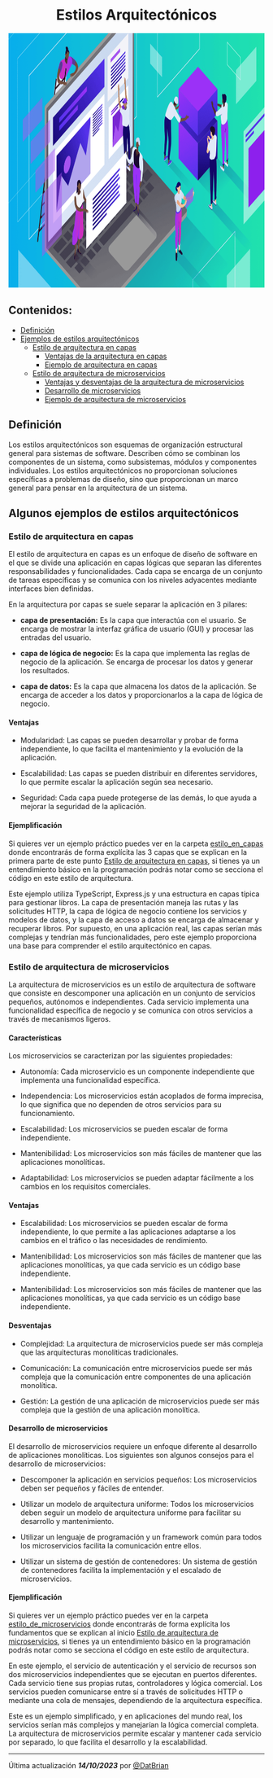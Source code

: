 <h1 align="center"> Estilos Arquitectónicos </h1>

<img src="images\Estilos_banner.png" width="100%" height="500">

## Contenidos:

- [Definición](#definición)
- [Ejemplos de estilos arquitectónicos](#algunos-ejemplos-de-estilos-arquitectónicos)
    - [Estilo de arquitectura en capas](#estilo-de-arquitectura-en-capas)
        - [Ventajas de la arquitectura en capas](#ventajas)
        - [Ejemplo de arquitectura en capas](#ejemplificación)
    - [Estilo de arquitectura de microservicios](#desarrollo-de-microservicios)
        - [Ventajas y desventajas de la arquitectura de microservicios](#ventajas-1)
        - [Desarrollo de microservicios](#desarrollo-de-microservicios)
        - [Ejemplo de arquitectura de microservicios](#ejemplificacic3b3n-1)

## Definición

Los estilos arquitectónicos son esquemas de organización estructural general para sistemas de software. Describen cómo se combinan los componentes de un sistema, como subsistemas, módulos y componentes individuales. Los estilos arquitectónicos no proporcionan soluciones específicas a problemas de diseño, sino que proporcionan un marco general para pensar en la arquitectura de un sistema.


## Algunos ejemplos de estilos arquitectónicos

### **Estilo de arquitectura en capas**

El estilo de arquitectura en capas es un enfoque de diseño de software en el que se divide una aplicación en capas lógicas que separan las diferentes responsabilidades y funcionalidades. Cada capa se encarga de un conjunto de tareas específicas y se comunica con los niveles adyacentes mediante interfaces bien definidas.

En la arquitectura por capas se suele separar la aplicación en 3 pilares:

- **capa de presentación:** Es la capa que interactúa con el usuario. Se encarga de mostrar la interfaz gráfica de usuario (GUI) y procesar las entradas del usuario.

- **capa de lógica de negocio:** Es la capa que implementa las reglas de negocio de la aplicación. Se encarga de procesar los datos y generar los resultados.

- **capa de datos:** Es la capa que almacena los datos de la aplicación. Se encarga de acceder a los datos y proporcionarlos a la capa de lógica de negocio.

#### Ventajas

- Modularidad: Las capas se pueden desarrollar y probar de forma independiente, lo que facilita el mantenimiento y la evolución de la aplicación.

- Escalabilidad: Las capas se pueden distribuir en diferentes servidores, lo que permite escalar la aplicación según sea necesario.

- Seguridad: Cada capa puede protegerse de las demás, lo que ayuda a mejorar la seguridad de la aplicación.

#### Ejemplificación

Si quieres ver un ejemplo práctico puedes ver en la carpeta [estilo_en_capas](estilo_en_capas) donde encontrarás de forma explícita las 3 capas que se explican en la primera parte de este punto [Estilo de arquitectura en capas](#estilo-de-arquitectura-en-capas), si tienes ya un entendimiento básico en la programación podrás notar como se secciona el código en este estilo de arquitectura.

Este ejemplo utiliza TypeScript, Express.js y una estructura en capas típica para gestionar libros. La capa de presentación maneja las rutas y las solicitudes HTTP, la capa de lógica de negocio contiene los servicios y modelos de datos, y la capa de acceso a datos se encarga de almacenar y recuperar libros. Por supuesto, en una aplicación real, las capas serían más complejas y tendrían más funcionalidades, pero este ejemplo proporciona una base para comprender el estilo arquitectónico en capas.


### **Estilo de arquitectura de microservicios**

La arquitectura de microservicios es un estilo de arquitectura de software que consiste en descomponer una aplicación en un conjunto de servicios pequeños, autónomos e independientes. Cada servicio implementa una funcionalidad específica de negocio y se comunica con otros servicios a través de mecanismos ligeros.

#### Características

Los microservicios se caracterizan por las siguientes propiedades:

- Autonomía: Cada microservicio es un componente independiente que implementa una funcionalidad específica.

- Independencia: Los microservicios están acoplados de forma imprecisa, lo que significa que no dependen de otros servicios para su funcionamiento.

- Escalabilidad: Los microservicios se pueden escalar de forma independiente.

- Mantenibilidad: Los microservicios son más fáciles de mantener que las aplicaciones monolíticas.

- Adaptabilidad: Los microservicios se pueden adaptar fácilmente a los cambios en los requisitos comerciales.

#### Ventajas

- Escalabilidad: Los microservicios se pueden escalar de forma independiente, lo que permite a las aplicaciones adaptarse a los cambios en el tráfico o las necesidades de rendimiento.

- Mantenibilidad: Los microservicios son más fáciles de mantener que las aplicaciones monolíticas, ya que cada servicio es un código base independiente.

- Mantenibilidad: Los microservicios son más fáciles de mantener que las aplicaciones monolíticas, ya que cada servicio es un código base independiente.


#### Desventajas

- Complejidad: La arquitectura de microservicios puede ser más compleja que las arquitecturas monolíticas tradicionales.

- Comunicación: La comunicación entre microservicios puede ser más compleja que la comunicación entre componentes de una aplicación monolítica.

- Gestión: La gestión de una aplicación de microservicios puede ser más compleja que la gestión de una aplicación monolítica.

#### Desarrollo de microservicios

El desarrollo de microservicios requiere un enfoque diferente al desarrollo de aplicaciones monolíticas. Los siguientes son algunos consejos para el desarrollo de microservicios:

- Descomponer la aplicación en servicios pequeños: Los microservicios deben ser pequeños y fáciles de entender.

- Utilizar un modelo de arquitectura uniforme: Todos los microservicios deben seguir un modelo de arquitectura uniforme para facilitar su desarrollo y mantenimiento.

- Utilizar un lenguaje de programación y un framework común para todos los microservicios facilita la comunicación entre ellos.

- Utilizar un sistema de gestión de contenedores: Un sistema de gestión de contenedores facilita la implementación y el escalado de microservicios.

#### Ejemplificación

Si quieres ver un ejemplo práctico puedes ver en la carpeta [estilo_de_microservicios](estilo_de_microservicios) donde encontrarás de forma explícita los fundamentos que se explican al inicio [Estilo de arquitectura de microservicios](#estilo-de-arquitectura-de-microservicios), si tienes ya un entendimiento básico en la programación podrás notar como se secciona el código en este estilo de arquitectura.

En este ejemplo, el servicio de autenticación y el servicio de recursos son dos microservicios independientes que se ejecutan en puertos diferentes. Cada servicio tiene sus propias rutas, controladores y lógica comercial. Los servicios pueden comunicarse entre sí a través de solicitudes HTTP o mediante una cola de mensajes, dependiendo de la arquitectura específica.

Este es un ejemplo simplificado, y en aplicaciones del mundo real, los servicios serían más complejos y manejarían la lógica comercial completa. La arquitectura de microservicios permite escalar y mantener cada servicio por separado, lo que facilita el desarrollo y la escalabilidad.

---
Última actualización ***14/10/2023*** por [@DatBrian](https://github.com/DatBrian)